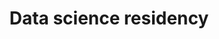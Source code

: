 ---
title: Data science residency
type: landing
show_breadcrumb: true

tags: [""]

sections:
  - block: markdown
    content:
      title: Samarco Data science residency
      subtitle:
      text: '<p>Samarco selected 16 employees from different areas to make up the first Data Science Residency class, in partnership with the Computer Science Department at UFMG. On March 3, 2023, these professionals completed this stage, where they delved deeper, applied knowledge and developed models and prototypes of solutions with great potential to create value for the business.

      The main objective of the program was to enhance the development of Data Science, an unavoidable opportunity for the mining industry.

      
      Melissa Cangussu Vianna is a Strategic Marketing Analyst at the company and loved participating in the program. “It was a great experience, as it allowed the knowledge of UFMG tutors and professors to join our daily practice here at Samarco.”

      
      The Business Development and Innovation Manager, Bruno S. Pimentel, reinforces that “the Program brings an innovative format for learning and applying critical knowledge to Samarco”. According to him, “the partnership with one of the best Computer Science schools in Brazil makes all the difference.”

      
      This is yet another initiative that is part of the Movement for Innovation, an initiative that reinforces the company’s mobilization to advance its mining purpose in a different, more sustainable and safer way.'

  - block: image-gallery
    custom_id: 'minha-galeria'
    content:
      images:
        - filename: SAMARCO-1-1.png

    design:
      columns: '1'
---